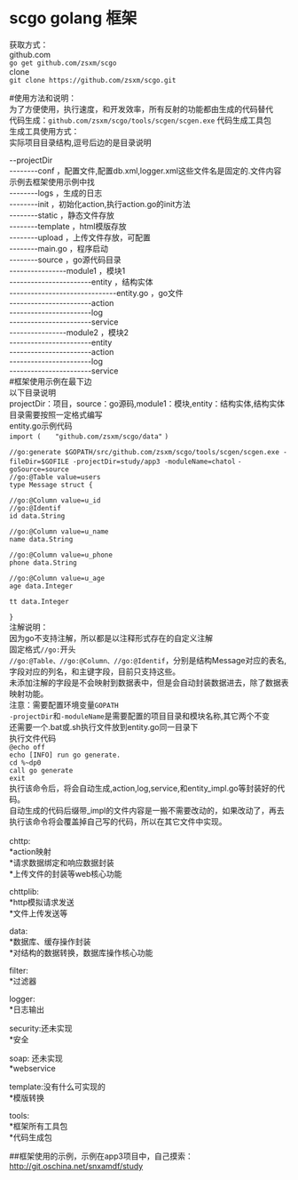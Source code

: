 # scgo golang 框架

获取方式：<br/>
github.com<br/>
`go get github.com/zsxm/scgo`<br/>
clone<br/>
`git clone https://github.com/zsxm/scgo.git`<br/>

#使用方法和说明：<br/>
为了方便使用，执行速度，和开发效率，所有反射的功能都由生成的代码替代<br/>
代码生成：`github.com/zsxm/scgo/tools/scgen/scgen.exe` 代码生成工具包<br/>
生成工具使用方式：<br/>
实际项目目录结构,逗号后边的是目录说明<br/>

\--projectDir<br/>
\--------conf ，配置文件,配置db.xml,logger.xml这些文件名是固定的.文件内容示例去框架使用示例中找<br/>
\--------logs ，生成的日志<br/>
\--------init ，初始化action,执行action.go的init方法<br/>
\--------static ，静态文件存放<br/>
\--------template ，html模版存放<br/>
\--------upload ，上传文件存放，可配置<br/>
\--------main.go ，程序启动<br/>
\--------source ，go源代码目录<br/>
\----------------module1 ，模块1<br/>
\-----------------------entity ，结构实体<br/>
\------------------------------entity.go ，go文件<br/>
\-----------------------action<br/>
\-----------------------log<br/>
\-----------------------service<br/>
\----------------module2 ，模块2<br/>
\-----------------------entity<br/>
\-----------------------action<br/>
\-----------------------log<br/>
\-----------------------service<br/>
#框架使用示例在最下边<br/>
以下目录说明<br/>
projectDir：项目，source：go源码,module1：模块,entity：结构实体,结构实体目录需要按照一定格式编写<br/>
entity.go示例代码<br/>
`import (`
`	"github.com/zsxm/scgo/data"`
`)`

`//go:generate $GOPATH/src/github.com/zsxm/scgo/tools/scgen/scgen.exe -fileDir=$GOFILE -projectDir=study/app3 -moduleName=chatol` `-goSource=source`<br/>
`//go:@Table value=users`<br/>
`type Message struct {`

	//go:@Column value=u_id
	//go:@Identif
	id data.String

	//go:@Column value=u_name
	name data.String

	//go:@Column value=u_phone
	phone data.String

	//go:@Column value=u_age
	age data.Integer

	tt data.Integer
`}`<br/>
注解说明：<br/>
因为go不支持注解，所以都是以注释形式存在的自定义注解<br/>
固定格式`//go:`开头<br/>
`//go:@Table、//go:@Column、//go:@Identif`，分别是结构Message对应的表名,字段对应的列名，和主键字段，目前只支持这些。<br/>
未添加注解的字段是不会映射到数据表中，但是会自动封装数据进去，除了数据表映射功能。
<br/>
注意：需要配置环境变量`GOPATH`<br/>
`-projectDir`和`-moduleName`是需要配置的项目目录和模块名称,其它两个不变<br/>
还需要一个.bat或.sh执行文件放到entity.go同一目录下<br/>
执行文件代码<br/>
`@echo off`<br/>
`echo [INFO] run go generate.`<br/>
`cd %~dp0`<br/>
`call go generate`<br/>
`exit`<br/>
执行该命令后，将会自动生成,action,log,service,和entity_impl.go等封装好的代码。<br/>
自动生成的代码后缀带\_impl的文件内容是一搬不需要改动的，如果改动了，再去执行该命令将会覆盖掉自己写的代码，所以在其它文件中实现。<br/>
<br/>
chttp:<br/>
  *action映射<br/>
  *请求数据绑定和响应数据封装<br/>
  *上传文件的封装等web核心功能<br/>

chttplib:<br/>
  *http模拟请求发送<br/>
  *文件上传发送等<br/>

data:<br/>
  *数据库、缓存操作封装<br/>
  *对结构的数据转换，数据库操作核心功能<br/>

filter:<br/>
  *过滤器<br/>

logger:<br/>
  *日志输出<br/>

security:还未实现<br/>
  *安全<br/>

soap: 还未实现<br/>
  *webservice<br/>

template:没有什么可实现的<br/>
  *模版转换<br/>

tools:<br/>
  *框架所有工具包<br/>
  *代码生成包<br/>

##框架使用的示例，示例在app3项目中，自己摸索：http://git.oschina.net/snxamdf/study

